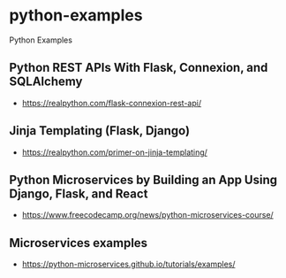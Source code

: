 # python-examples
Python Examples

## Python REST APIs With Flask, Connexion, and SQLAlchemy
- https://realpython.com/flask-connexion-rest-api/

## Jinja Templating (Flask, Django)
- https://realpython.com/primer-on-jinja-templating/

## Python Microservices by Building an App Using Django, Flask, and React
- https://www.freecodecamp.org/news/python-microservices-course/

## Microservices examples
- https://python-microservices.github.io/tutorials/examples/
